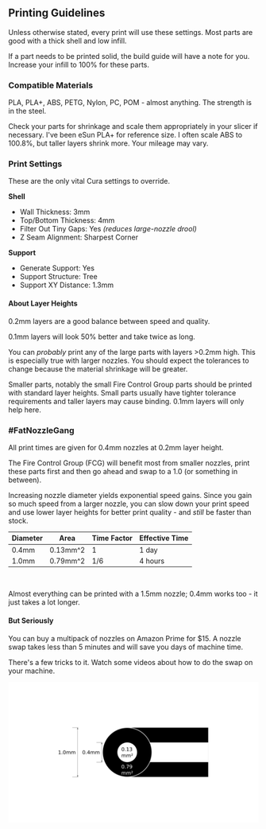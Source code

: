 <!-- NEW PAGE -->
## Printing Guidelines
Unless otherwise stated, every print will use these settings.
Most parts are good with a thick shell and low infill.

If a part needs to be printed solid, the build guide will have a note for you.
Increase your infill to 100% for these parts.

### Compatible Materials
PLA, PLA+, ABS, PETG, Nylon, PC, POM - almost anything. 
The strength is in the steel.

Check your parts for shrinkage and scale them appropriately in your slicer if
necessary. I've been eSun PLA+ for reference size.
I often scale ABS to 100.8%, but taller layers shrink more.
Your mileage may vary.

### Print Settings
These are the only vital Cura settings to override.

**Shell**
* Wall Thickness: 3mm
* Top/Bottom Thickness: 4mm
* Filter Out Tiny Gaps: Yes *(reduces large-nozzle drool)*
* Z Seam Alignment: Sharpest Corner

**Support**
* Generate Support: Yes
* Support Structure: Tree
* Support XY Distance: 1.3mm

#### About Layer Heights
0.2mm layers are a good balance between speed and quality.

0.1mm layers will look 50% better and take twice as long.

You can *probably* print any of the large parts with layers >0.2mm high.
This is especially true with larger nozzles.
You should expect the tolerances to change because the material shrinkage will
be greater.

Smaller parts, notably the small Fire Control Group parts should be printed with
standard layer heights. Small parts usually have tighter tolerance requirements
and taller layers may cause binding. 0.1mm layers will only help here.

### \#FatNozzleGang
All print times are given for 0.4mm nozzles at 0.2mm layer height. 

The Fire Control Group (FCG) will benefit most from smaller nozzles, print these
parts first and then go ahead and swap to a 1.0 (or something in between).

Increasing nozzle diameter yields exponential speed gains. Since you gain so
much speed from a larger nozzle, you can slow down your print speed and use
lower layer heights for better print quality - and *still* be faster than stock.

| Diameter | Area     | Time Factor | Effective Time |
|----------|----------|-------------|----------------|
| 0.4mm    | 0.13mm^2 | 1           | 1 day          |
| 1.0mm    | 0.79mm^2 | 1/6         | 4 hours        |
<br/>

Almost everything can be printed with a 1.5mm nozzle;
0.4mm works too - it just takes a lot longer.

#### But Seriously
You can buy a multipack of nozzles on Amazon Prime for $15.
A nozzle swap takes less than 5 minutes and will save you days of machine time.

There's a few tricks to it.
Watch some videos about how to do the swap on your machine.

![Fat Nozzle Dimensions](.manual/FatNozzleGang.png)
